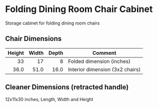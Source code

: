 # Folding Dining Room Chair Cabinet

Storage cabinet for folding dining room chairs

## Chair Dimensions

| Height | Width | Depth | Comment                         |
|-------:|------:|------:|---------------------------------|
|     33 |    17 |     8 | Folded dimension (inches)       |
|   36.0 |  51.0 |  16.0 | Interior dimension (3x2 chairs) |
<!-- tmf:  $2,1=$1,1 + 3 ; $2,2=$1,2 * 3 ; $2,3=$1,3 * 2 -->

## Cleaner Dimensions (retracted handle)

12x11x30 inches, Length, Width and Height
